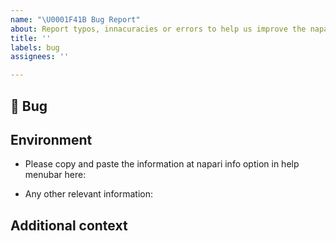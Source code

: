 ```yaml
---
name: "\U0001F41B Bug Report"
about: Report typos, innacuracies or errors to help us improve the napari documentation
title: ''
labels: bug
assignees: ''

---
```


## 🐛 Bug
<!-- A clear and concise description of what the issue is. -->
<!-- If you have a code sample, error messages, stack traces, please provide it here as well -->


## Environment

 - Please copy and paste the information at napari info option in help menubar here:

 - Any other relevant information:

## Additional context

<!-- Add any other context about the problem here. -->
